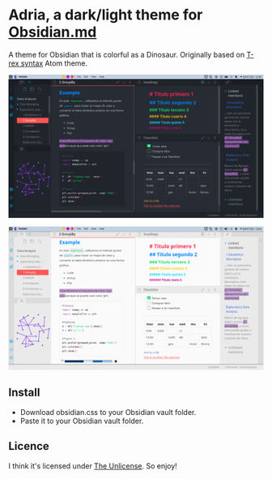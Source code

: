 # Adria, a dark/light theme for [Obsidian.md](https://obsidian.md/)

A theme for Obsidian that is colorful as a Dinosaur. Originally based on [T-rex syntax](https://atom.io/packages/t-rex-syntax) Atom theme.

![](adria.png)

![](adria-light.png)

## Install

- Download obsidian.css to your Obsidian vault folder.
- Paste it to your Obsidian vault folder.


## Licence

I think it's licensed under [The Unlicense](./LICENSE). So enjoy!
